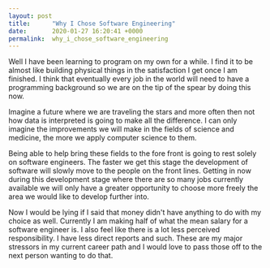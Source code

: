 ```yaml
---
layout: post
title:      "Why I Chose Software Engineering"
date:       2020-01-27 16:20:41 +0000
permalink:  why_i_chose_software_engineering
---
```



Well I have been learning to program on my own for a while.  I find it to be almost like building physical things in the satisfaction I get once I am finished.  I think that eventually every job in the world will need to have a programming background so we are on the tip of the spear by doing this now.  

Imagine a future where we are traveling the stars and more often then not how data is interpreted is going to make all the difference.  I can only imagine the improvements we will make in the fields of science and medicine, the more we apply computer science to them.  

Being able to help bring these fields to the fore front is going to rest solely on software engineers.  The faster we get this stage the development of software will slowly move to the people on the front lines.  Getting in now during this development stage where there are so many jobs currently available we will only have a greater opportunity to choose more freely the area we would like to develop further into.

Now I would be lying if I said that money didn't have anything to do with my choice as well.  Currently I am making half of what the mean salary for a software engineer is.  I also feel like there is a lot less perceived responsibility.  I have less direct reports and such.  These are my major stressors in my current career path and I would love to pass those off to the next person wanting to do that.


